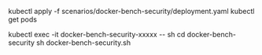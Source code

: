 kubectl apply -f scenarios/docker-bench-security/deployment.yaml
kubectl get pods

kubectl exec -it docker-bench-security-xxxxx -- sh
cd docker-bench-security
sh docker-bench-security.sh





